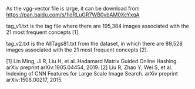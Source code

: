 As the vgg-vector file is large, it can be download from https://pan.baidu.com/s/1ldRLuGR7WB0vbAM0XcYxgA

tag_v1.txt is the tag file where there are 195,384 images associated with the 21 most frequent concepts [1].

tag_v2.txt is the AllTags81.txt from the dataset, in which there are 89,528 images associated with the 21 most frequent concepts [2].


[1] Lin Ming, Ji R, Liu H, et al. Hadamard Matrix Guided Online Hashing. arXiv preprint arXiv:1905.04454, 2019.
[2] Liu R, Zhao Y, Wei S, et al. Indexing of CNN Features for Large Scale Image Search. arXiv preprint arXiv:1508.00217, 2015.